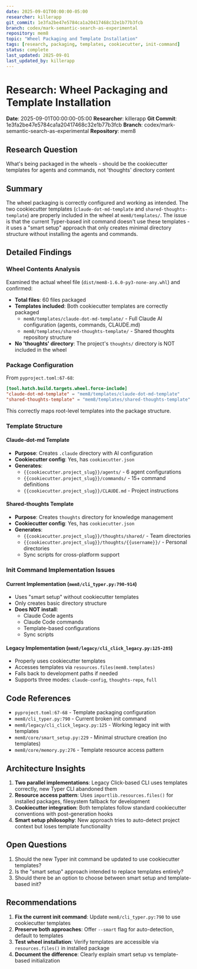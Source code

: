```yaml
---
date: 2025-09-01T00:00:00-05:00
researcher: killerapp
git_commit: 1e3fa2be47e5784ca1a20417468c32e1b77b3fcb
branch: codex/mark-semantic-search-as-experimental
repository: mem8
topic: "Wheel Packaging and Template Installation"
tags: [research, packaging, templates, cookiecutter, init-command]
status: complete
last_updated: 2025-09-01
last_updated_by: killerapp
---
```


# Research: Wheel Packaging and Template Installation

**Date**: 2025-09-01T00:00:00-05:00
**Researcher**: killerapp
**Git Commit**: 1e3fa2be47e5784ca1a20417468c32e1b77b3fcb
**Branch**: codex/mark-semantic-search-as-experimental
**Repository**: mem8

## Research Question
What's being packaged in the wheels - should be the cookiecutter templates for agents and commands, not 'thoughts' directory content

## Summary
The wheel packaging is correctly configured and working as intended. The two cookiecutter templates (`claude-dot-md-template` and `shared-thoughts-template`) are properly included in the wheel at `mem8/templates/`. The issue is that the current Typer-based init command doesn't use these templates - it uses a "smart setup" approach that only creates minimal directory structure without installing the agents and commands.

## Detailed Findings

### Wheel Contents Analysis
Examined the actual wheel file (`dist/mem8-1.6.0-py3-none-any.whl`) and confirmed:
- **Total files**: 60 files packaged
- **Templates included**: Both cookiecutter templates are correctly packaged
  - `mem8/templates/claude-dot-md-template/` - Full Claude AI configuration (agents, commands, CLAUDE.md)
  - `mem8/templates/shared-thoughts-template/` - Shared thoughts repository structure
- **No 'thoughts' directory**: The project's `thoughts/` directory is NOT included in the wheel

### Package Configuration
From `pyproject.toml:67-68`:
```toml
[tool.hatch.build.targets.wheel.force-include]
"claude-dot-md-template" = "mem8/templates/claude-dot-md-template"
"shared-thoughts-template" = "mem8/templates/shared-thoughts-template"
```
This correctly maps root-level templates into the package structure.

### Template Structure

#### Claude-dot-md Template
- **Purpose**: Creates `.claude` directory with AI configuration
- **Cookiecutter config**: Yes, has `cookiecutter.json`
- **Generates**:
  - `{{cookiecutter.project_slug}}/agents/` - 6 agent configurations
  - `{{cookiecutter.project_slug}}/commands/` - 15+ command definitions
  - `{{cookiecutter.project_slug}}/CLAUDE.md` - Project instructions

#### Shared-thoughts Template
- **Purpose**: Creates `thoughts` directory for knowledge management
- **Cookiecutter config**: Yes, has `cookiecutter.json`
- **Generates**:
  - `{{cookiecutter.project_slug}}/thoughts/shared/` - Team directories
  - `{{cookiecutter.project_slug}}/thoughts/{{username}}/` - Personal directories
  - Sync scripts for cross-platform support

### Init Command Implementation Issues

#### Current Implementation (`mem8/cli_typer.py:790-914`)
- Uses "smart setup" without cookiecutter templates
- Only creates basic directory structure
- **Does NOT install**:
  - Claude Code agents
  - Claude Code commands
  - Template-based configurations
  - Sync scripts

#### Legacy Implementation (`mem8/legacy/cli_click_legacy.py:125-285`)
- Properly uses cookiecutter templates
- Accesses templates via `resources.files(mem8.templates)`
- Falls back to development paths if needed
- Supports three modes: `claude-config`, `thoughts-repo`, `full`

## Code References
- `pyproject.toml:67-68` - Template packaging configuration
- `mem8/cli_typer.py:790` - Current broken init command
- `mem8/legacy/cli_click_legacy.py:125` - Working legacy init with templates
- `mem8/core/smart_setup.py:229` - Minimal structure creation (no templates)
- `mem8/core/memory.py:276` - Template resource access pattern

## Architecture Insights
1. **Two parallel implementations**: Legacy Click-based CLI uses templates correctly, new Typer CLI abandoned them
2. **Resource access pattern**: Uses `importlib.resources.files()` for installed packages, filesystem fallback for development
3. **Cookiecutter integration**: Both templates follow standard cookiecutter conventions with post-generation hooks
4. **Smart setup philosophy**: New approach tries to auto-detect project context but loses template functionality

## Open Questions
1. Should the new Typer init command be updated to use cookiecutter templates?
2. Is the "smart setup" approach intended to replace templates entirely?
3. Should there be an option to choose between smart setup and template-based init?

## Recommendations
1. **Fix the current init command**: Update `mem8/cli_typer.py:790` to use cookiecutter templates
2. **Preserve both approaches**: Offer `--smart` flag for auto-detection, default to templates
3. **Test wheel installation**: Verify templates are accessible via `resources.files()` in installed package
4. **Document the difference**: Clearly explain smart setup vs template-based initialization